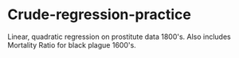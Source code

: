 # Crude-regression-practice
Linear, quadratic regression on prostitute data 1800's. Also includes Mortality Ratio for black plague 1600's. 
